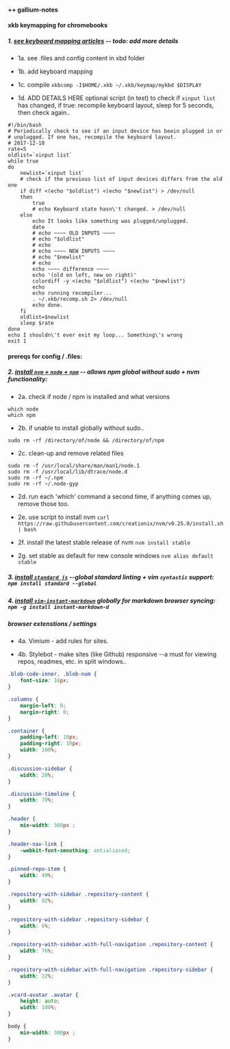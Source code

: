 #### ++ gallium-notes

#### xkb keymapping for chromebooks

##### 1. [see keyboard mapping articles](https://www.reddit.com/r/GalliumOS/comments/7fj1wl/help_with_keyboard_mapping/) -- todo: add more details


- 1a. see .files and config content in xbd folder 

- 1b. add keyboard mapping 

- 1c. compile `xkbcomp -I$HOME/.xkb ~/.xkb/keymap/mykbd $DISPLAY`

- 1d.  ADD DETAILS HERE optional script (in test) to check if `xinput list` has changed, if
true: recompile keyboard layout, sleep for 5 seconds, then check again..

```Shell
#!/bin/bash
# Periodically check to see if an input device has beein plugged in or 
# unplugged. If one has, recompile the keyboard layout.
# 2017-12-18
rate=5
oldlist=`xinput list`
while true
do
    newlist=`xinput list`
    # check if the previous list of input devices differs from the old one
    if diff <(echo "$oldlist") <(echo "$newlist") > /dev/null
    then
        true
        # echo Keyboard state hasn\'t changed. > /dev/null
    else
        echo It looks like something was plugged/unplugged.
        date
        # echo ~~~~ OLD INPUTS ~~~~
        # echo "$oldlist"
        # echo
        # echo ~~~~ NEW INPUTS ~~~~
        # echo "$newlist"
        # echo
        echo ~~~~ difference ~~~~
        echo '(old on left, new on right)'
        colordiff -y <(echo "$oldlist") <(echo "$newlist")
        echo
        echo running recompiler...
        . ~/.xkb/recomp.sh 2> /dev/null
        echo done.
    fi
    oldlist=$newlist
    sleep $rate
done
echo I shouldn\'t ever exit my loop... Something\'s wrong
exit 1
```

#### prereqs for config / .files:

##### 2. [install `nvm` + `node` + `npm`](https://www.nearform.com/blog/nodejs-sudo-free/) -- allows npm global without sudo + nvm functionality:

- 2a.  check if node / npm is installed and what versions
```
which node
which npm
```
- 2b. if unable to install globally without sudo..

`sudo rm -rf /directory/of/node && /directory/of/npm`

- 2c. clean-up and remove related files
```
sudo rm -f /usr/local/share/man/man1/node.1
sudo rm -f /usr/local/lib/dtrace/node.d
sudo rm -rf ~/.npm
sudo rm -rf ~/.node-gyp
```
- 2d. run each 'which' command a second time, if anything comes up, remove
those too.

- 2e. use script to install nvm
```curl https://raw.githubusercontent.com/creationix/nvm/v0.25.0/install.sh | bash```

- 2f. install the latest stable release of nvm
`nvm install stable`

- 2g. set stable as default for new console windows
`nvm alias default stable`

##### 3. [install `standard js`](https://github.com/standard/standard) --global standard linting + vim `syntastic` support: `npm install standard --global`

##### 4. [install `vim-instant-markdown`](https://github.com/suan/vim-instant-markdown) globally for markdown browser syncing: `npm -g install instant-markdown-d` 

##### browser extenstions / settings
- 4a. Vimium - add rules for sites.

- 4b. Stylebot - make sites (like Github) responsive --a must for viewing
repos, readmes, etc. in split windows..

```css
.blob-code-inner, .blob-num {
    font-size: 16px;
}

.columns {
    margin-left: 0;
    margin-right: 0;
}

.container {
    padding-left: 10px;
    padding-right: 10px;
    width: 100%;
}

.discussion-sidebar {
    width: 20%;
}

.discussion-timeline {
    width: 78%;
}

.header {
    min-width: 300px ;
}

.header-nav-link {
    -webkit-font-smoothing: antialiased;
}

.pinned-repo-item {
    width: 49%;
}

.repository-with-sidebar .repository-content {
    width: 92%;
}

.repository-with-sidebar .repository-sidebar {
    width: 6%;
}

.repository-with-sidebar.with-full-navigation .repository-content {
    width: 76%;
}

.repository-with-sidebar.with-full-navigation .repository-sidebar {
    width: 22%;
}

.vcard-avatar .avatar {
    height: auto;
    width: 100%;
}

body {
    min-width: 300px ;
}

``` 
